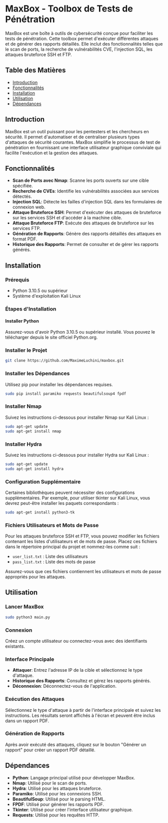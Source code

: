 # MaxBox - Toolbox de Tests de Pénétration

MaxBox est une boîte à outils de cybersécurité conçue pour faciliter les tests de pénétration. Cette toolbox permet d'exécuter différentes attaques et de générer des rapports détaillés. Elle inclut des fonctionnalités telles que le scan de ports, la recherche de vulnérabilités CVE, l'injection SQL, les attaques bruteforce SSH et FTP.

## Table des Matières
- [Introduction](#introduction)
- [Fonctionnalités](#fonctionnalités)
- [Installation](#installation)
- [Utilisation](#utilisation)
- [Dépendances](#dépendances)

## Introduction
MaxBox est un outil puissant pour les pentesters et les chercheurs en sécurité. Il permet d'automatiser et de centraliser plusieurs types d'attaques de sécurité courantes. MaxBox simplifie le processus de test de pénétration en fournissant une interface utilisateur graphique conviviale qui facilite l'exécution et la gestion des attaques.

## Fonctionnalités
- **Scan de Ports avec Nmap**: Scanne les ports ouverts sur une cible spécifiée.
- **Recherche de CVEs**: Identifie les vulnérabilités associées aux services détectés.
- **Injection SQL**: Détecte les failles d'injection SQL dans les formulaires de connexion web.
- **Attaque Bruteforce SSH**: Permet d'exécuter des attaques de bruteforce sur les services SSH et d'accéder à la machine cible.
- **Attaque Bruteforce FTP**: Exécute des attaques de bruteforce sur les services FTP.
- **Génération de Rapports**: Génère des rapports détaillés des attaques en format PDF.
- **Historique des Rapports**: Permet de consulter et de gérer les rapports générés.

## Installation
### Prérequis
- Python 3.10.5 ou supérieur
- Système d'exploitation Kali Linux

### Étapes d'Installation
#### Installer Python
Assurez-vous d'avoir Python 3.10.5 ou supérieur installé. Vous pouvez le télécharger depuis le site officiel Python.org.

### Installer le Projet
```bash
git clone https://github.com/MaximeLuchini/maxbox.git
```

### Installer les Dépendances
Utilisez pip pour installer les dépendances requises.
```bash
sudo pip install paramiko requests beautifulsoup4 fpdf
```

### Installer Nmap
Suivez les instructions ci-dessous pour installer Nmap sur Kali Linux :
```bash
sudo apt-get update
sudo apt-get install nmap
```
### Installer Hydra
Suivez les instructions ci-dessous pour installer Hydra sur Kali Linux :
```bash
sudo apt-get update
sudo apt-get install hydra
```

### Configuration Supplémentaire
Certaines bibliothèques peuvent nécessiter des configurations supplémentaires. Par exemple, pour utiliser tkinter sur Kali Linux, vous devrez peut-être installer les paquets correspondants :
```bash
sudo apt-get install python3-tk
```

### Fichiers Utilisateurs et Mots de Passe
Pour les attaques bruteforce SSH et FTP, vous pouvez modifier les fichiers contenant les listes d'utilisateurs et de mots de passe. Placez ces fichiers dans le répertoire principal du projet et nommez-les comme suit :
- `user_list.txt` : Liste des utilisateurs
- `pass_list.txt` : Liste des mots de passe

Assurez-vous que ces fichiers contiennent les utilisateurs et mots de passe appropriés pour les attaques.

## Utilisation
### Lancer MaxBox
```bash
sudo python3 main.py
```

### Connexion
Créez un compte utilisateur ou connectez-vous avec des identifiants existants.

### Interface Principale
- **Attaquer**: Entrez l'adresse IP de la cible et sélectionnez le type d'attaque.
- **Historique des Rapports**: Consultez et gérez les rapports générés.
- **Déconnexion**: Déconnectez-vous de l'application.

### Exécution des Attaques
Sélectionnez le type d'attaque à partir de l'interface principale et suivez les instructions. Les résultats seront affichés à l'écran et peuvent être inclus dans un rapport PDF.

### Génération de Rapports
Après avoir exécuté des attaques, cliquez sur le bouton "Générer un rapport" pour créer un rapport PDF détaillé.

## Dépendances
- **Python**: Langage principal utilisé pour développer MaxBox.
- **Nmap**: Utilisé pour le scan de ports.
- **Hydra**: Utilisé pour les attaques bruteforce.
- **Paramiko**: Utilisé pour les connexions SSH.
- **BeautifulSoup**: Utilisé pour le parsing HTML.
- **FPDF**: Utilisé pour générer les rapports PDF.
- **Tkinter**: Utilisé pour créer l'interface utilisateur graphique.
- **Requests**: Utilisé pour les requêtes HTTP.
